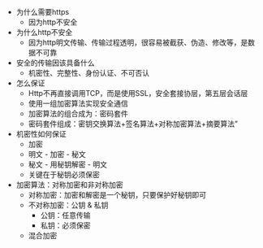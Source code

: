 - 为什么需要https
    - 因为http不安全
- 为什么http不安全
    - 因为http明文传输、传输过程透明，很容易被截获、伪造、修改等，是数据不可靠
- 安全的传输因该具备什么
    - 机密性、完整性、身份认证、不可否认
- 怎么保证
    - Http不再直接调用TCP，而是使用SSL，安全套接协层，第五层会话层
    - 使用一组加密算法实现安全通信
    - 加密算法的组合成为：密码套件
    - 密码套件组成：密钥交换算法+签名算法+对称加密算法+摘要算法”
- 机密性如何保证
    - 加密
    - 明文 - 加密  - 秘文
    - 秘文 - 用秘钥解密 - 明文
    - 关键在于秘钥必须保密
- 加密算法：对称加密和非对称加密
    - 对称加密：加密和解密是一个秘钥，只要保护好秘钥即可
    - 不对称加密：公钥 & 私钥
        - 公钥：任意传输
        - 私钥：必须保密
    - 混合加密